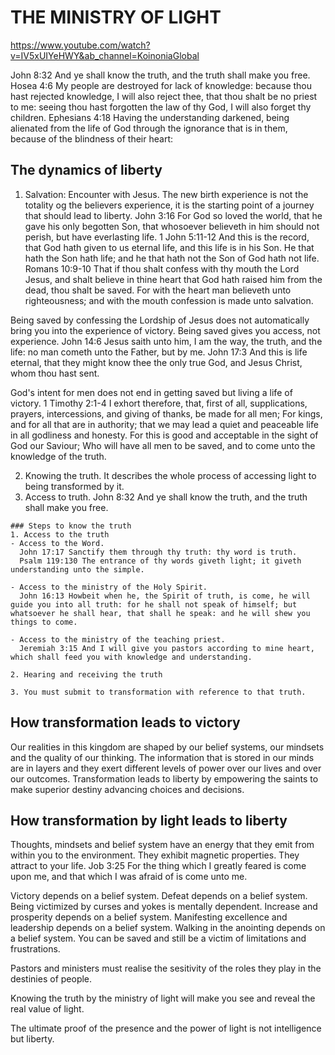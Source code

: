 # THE MINISTRY OF LIGHT
https://www.youtube.com/watch?v=IV5xUIYeHWY&ab_channel=KoinoniaGlobal

John 8:32 And ye shall know the truth, and the truth shall make you free.
Hosea 4:6 My people are destroyed for lack of knowledge: because thou hast rejected knowledge, I will also reject thee, that thou shalt be no priest to me: seeing thou hast forgotten the law of thy God, I will also forget thy children.
Ephesians 4:18 Having the understanding darkened, being alienated from the life of God through the ignorance that is in them, because of the blindness of their heart:

## The dynamics of liberty
1. Salvation: Encounter with Jesus.
  The new birth experience is not the totality og the believers experience, it is the starting point of a journey that should lead to liberty.
    John 3:16 For God so loved the world, that he gave his only begotten Son, that whosoever believeth in him should not perish, but have everlasting life.
    1 John 5:11-12 And this is the record, that God hath given to us eternal life, and this life is in his Son.
    He that hath the Son hath life; and he that hath not the Son of God hath not life.
    Romans 10:9-10 That if thou shalt confess with thy mouth the Lord Jesus, and shalt believe in thine heart that God hath raised him from the dead, thou shalt be saved.
    For with the heart man believeth unto righteousness; and with the mouth confession is made unto salvation.

  Being saved by confessing the Lordship of Jesus does not automatically bring you into the experience of victory.
  Being saved gives you access, not experience.
    John 14:6 Jesus saith unto him, I am the way, the truth, and the life: no man cometh unto the Father, but by me.
    John 17:3 And this is life eternal, that they might know thee the only true God, and Jesus Christ, whom thou hast sent.

  God's intent for men does not end in getting saved but living a life of victory.
    1 Timothy 2:1-4 I exhort therefore, that, first of all, supplications, prayers, intercessions, and giving of thanks, be made for all men;
    For kings, and for all that are in authority; that we may lead a quiet and peaceable life in all godliness and honesty.
    For this is good and acceptable in the sight of God our Saviour;
    Who will have all men to be saved, and to come unto the knowledge of the truth.

2. Knowing the truth.
  It describes the whole process of accessing light to being transformed by it.
  1. Access to truth.
    John 8:32 And ye shall know the truth, and the truth shall make you free.

    ### Steps to know the truth
    1. Access to the truth
    - Access to the Word.
      John 17:17 Sanctify them through thy truth: thy word is truth.
      Psalm 119:130 The entrance of thy words giveth light; it giveth understanding unto the simple.
  
    - Access to the ministry of the Holy Spirit.
      John 16:13 Howbeit when he, the Spirit of truth, is come, he will guide you into all truth: for he shall not speak of himself; but whatsoever he shall hear, that shall he speak: and he will shew you things to come.
  
    - Access to the ministry of the teaching priest.
      Jeremiah 3:15 And I will give you pastors according to mine heart, which shall feed you with knowledge and understanding.
  
    2. Hearing and receiving the truth
  
    3. You must submit to transformation with reference to that truth.
    
## How transformation leads to victory
Our realities in this kingdom are shaped by our belief systems, our mindsets and the quality of our thinking.
The information that is stored in our minds are in layers and they exert different levels of power over our lives and over our outcomes.
Transformation leads to liberty by empowering the saints to make superior destiny advancing choices and decisions.

## How transformation by light leads to liberty
Thoughts, mindsets and belief system have an energy that they emit from within you to the environment. They exhibit magnetic properties. They attract to your life.
  Job 3:25 For the thing which I greatly feared is come upon me, and that which I was afraid of is come unto me.

Victory depends on a belief system.
Defeat depends on a belief system.
Being victimized by curses and yokes is mentally dependent.
Increase and prosperity depends on a belief system.
Manifesting excellence and leadership depends on a belief system.
Walking in the anointing depends on a belief system.
You can be saved and still be a victim of limitations and frustrations.

Pastors and ministers must realise the sesitivity of the roles they play in the destinies of people.

Knowing the truth by the ministry of light will make you see and reveal the real value of light.

The ultimate proof of the presence and the power of light is not intelligence but liberty.
